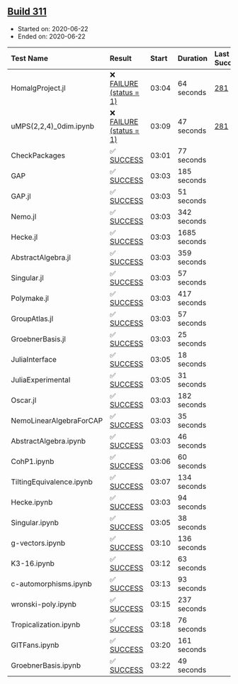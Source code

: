 ## [Build 311](https://oscarci.mathematik.uni-kl.de/job/oscar-stable/311/)

* Started on: 2020-06-22
* Ended on: 2020-06-22

| Test Name    | Result | Start | Duration | Last Success | First Failure |
|:-------------|:-------|:------|:---------|:-------------|:--------------|
| HomalgProject.jl | ❌ [FAILURE (status = 1)](https://oscarci.mathematik.uni-kl.de/job/oscar-stable/311/artifact/logs/build-311/HomalgProject.jl.log) | 03:04 | 64 seconds | [281](https://oscarci.mathematik.uni-kl.de/job/oscar-stable/281/) | [282](https://oscarci.mathematik.uni-kl.de/job/oscar-stable/282/) |
| uMPS(2,2,4)_0dim.ipynb | ❌ [FAILURE (status = 1)](https://oscarci.mathematik.uni-kl.de/job/oscar-stable/311/artifact/logs/build-311/uMPS-2-2-4-_0dim.ipynb.log) | 03:09 | 47 seconds | [281](https://oscarci.mathematik.uni-kl.de/job/oscar-stable/281/) | [282](https://oscarci.mathematik.uni-kl.de/job/oscar-stable/282/) |
| CheckPackages | ✅ [SUCCESS](https://oscarci.mathematik.uni-kl.de/job/oscar-stable/311/artifact/logs/build-311/CheckPackages.log) | 03:01 | 77 seconds |  |  |
| GAP | ✅ [SUCCESS](https://oscarci.mathematik.uni-kl.de/job/oscar-stable/311/artifact/logs/build-311/GAP.log) | 03:03 | 185 seconds |  |  |
| GAP.jl | ✅ [SUCCESS](https://oscarci.mathematik.uni-kl.de/job/oscar-stable/311/artifact/logs/build-311/GAP.jl.log) | 03:03 | 51 seconds |  |  |
| Nemo.jl | ✅ [SUCCESS](https://oscarci.mathematik.uni-kl.de/job/oscar-stable/311/artifact/logs/build-311/Nemo.jl.log) | 03:03 | 342 seconds |  |  |
| Hecke.jl | ✅ [SUCCESS](https://oscarci.mathematik.uni-kl.de/job/oscar-stable/311/artifact/logs/build-311/Hecke.jl.log) | 03:03 | 1685 seconds |  |  |
| AbstractAlgebra.jl | ✅ [SUCCESS](https://oscarci.mathematik.uni-kl.de/job/oscar-stable/311/artifact/logs/build-311/AbstractAlgebra.jl.log) | 03:03 | 359 seconds |  |  |
| Singular.jl | ✅ [SUCCESS](https://oscarci.mathematik.uni-kl.de/job/oscar-stable/311/artifact/logs/build-311/Singular.jl.log) | 03:03 | 57 seconds |  |  |
| Polymake.jl | ✅ [SUCCESS](https://oscarci.mathematik.uni-kl.de/job/oscar-stable/311/artifact/logs/build-311/Polymake.jl.log) | 03:03 | 417 seconds |  |  |
| GroupAtlas.jl | ✅ [SUCCESS](https://oscarci.mathematik.uni-kl.de/job/oscar-stable/311/artifact/logs/build-311/GroupAtlas.jl.log) | 03:03 | 57 seconds |  |  |
| GroebnerBasis.jl | ✅ [SUCCESS](https://oscarci.mathematik.uni-kl.de/job/oscar-stable/311/artifact/logs/build-311/GroebnerBasis.jl.log) | 03:03 | 25 seconds |  |  |
| JuliaInterface | ✅ [SUCCESS](https://oscarci.mathematik.uni-kl.de/job/oscar-stable/311/artifact/logs/build-311/JuliaInterface.log) | 03:05 | 18 seconds |  |  |
| JuliaExperimental | ✅ [SUCCESS](https://oscarci.mathematik.uni-kl.de/job/oscar-stable/311/artifact/logs/build-311/JuliaExperimental.log) | 03:05 | 31 seconds |  |  |
| Oscar.jl | ✅ [SUCCESS](https://oscarci.mathematik.uni-kl.de/job/oscar-stable/311/artifact/logs/build-311/Oscar.jl.log) | 03:03 | 182 seconds |  |  |
| NemoLinearAlgebraForCAP | ✅ [SUCCESS](https://oscarci.mathematik.uni-kl.de/job/oscar-stable/311/artifact/logs/build-311/NemoLinearAlgebraForCAP.log) | 03:03 | 35 seconds |  |  |
| AbstractAlgebra.ipynb | ✅ [SUCCESS](https://oscarci.mathematik.uni-kl.de/job/oscar-stable/311/artifact/logs/build-311/AbstractAlgebra.ipynb.log) | 03:03 | 46 seconds |  |  |
| CohP1.ipynb | ✅ [SUCCESS](https://oscarci.mathematik.uni-kl.de/job/oscar-stable/311/artifact/logs/build-311/CohP1.ipynb.log) | 03:06 | 60 seconds |  |  |
| TiltingEquivalence.ipynb | ✅ [SUCCESS](https://oscarci.mathematik.uni-kl.de/job/oscar-stable/311/artifact/logs/build-311/TiltingEquivalence.ipynb.log) | 03:07 | 134 seconds |  |  |
| Hecke.ipynb | ✅ [SUCCESS](https://oscarci.mathematik.uni-kl.de/job/oscar-stable/311/artifact/logs/build-311/Hecke.ipynb.log) | 03:03 | 94 seconds |  |  |
| Singular.ipynb | ✅ [SUCCESS](https://oscarci.mathematik.uni-kl.de/job/oscar-stable/311/artifact/logs/build-311/Singular.ipynb.log) | 03:05 | 38 seconds |  |  |
| g-vectors.ipynb | ✅ [SUCCESS](https://oscarci.mathematik.uni-kl.de/job/oscar-stable/311/artifact/logs/build-311/g-vectors.ipynb.log) | 03:10 | 136 seconds |  |  |
| K3-16.ipynb | ✅ [SUCCESS](https://oscarci.mathematik.uni-kl.de/job/oscar-stable/311/artifact/logs/build-311/K3-16.ipynb.log) | 03:12 | 63 seconds |  |  |
| c-automorphisms.ipynb | ✅ [SUCCESS](https://oscarci.mathematik.uni-kl.de/job/oscar-stable/311/artifact/logs/build-311/c-automorphisms.ipynb.log) | 03:13 | 93 seconds |  |  |
| wronski-poly.ipynb | ✅ [SUCCESS](https://oscarci.mathematik.uni-kl.de/job/oscar-stable/311/artifact/logs/build-311/wronski-poly.ipynb.log) | 03:15 | 237 seconds |  |  |
| Tropicalization.ipynb | ✅ [SUCCESS](https://oscarci.mathematik.uni-kl.de/job/oscar-stable/311/artifact/logs/build-311/Tropicalization.ipynb.log) | 03:18 | 76 seconds |  |  |
| GITFans.ipynb | ✅ [SUCCESS](https://oscarci.mathematik.uni-kl.de/job/oscar-stable/311/artifact/logs/build-311/GITFans.ipynb.log) | 03:20 | 161 seconds |  |  |
| GroebnerBasis.ipynb | ✅ [SUCCESS](https://oscarci.mathematik.uni-kl.de/job/oscar-stable/311/artifact/logs/build-311/GroebnerBasis.ipynb.log) | 03:22 | 49 seconds |  |  |
